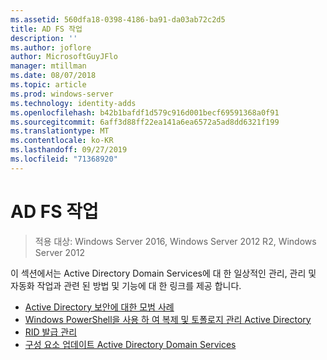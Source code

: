 ```yaml
---
ms.assetid: 560dfa18-0398-4186-ba91-da03ab72c2d5
title: AD FS 작업
description: ''
ms.author: joflore
author: MicrosoftGuyJFlo
manager: mtillman
ms.date: 08/07/2018
ms.topic: article
ms.prod: windows-server
ms.technology: identity-adds
ms.openlocfilehash: b42b1bafdf1d579c916d001becf69591368a0f91
ms.sourcegitcommit: 6aff3d88ff22ea141a6ea6572a5ad8dd6321f199
ms.translationtype: MT
ms.contentlocale: ko-KR
ms.lasthandoff: 09/27/2019
ms.locfileid: "71368920"
---
```

# <a name="ad-ds-operations"></a>AD FS 작업

>적용 대상: Windows Server 2016, Windows Server 2012 R2, Windows Server 2012

이 섹션에서는 Active Directory Domain Services에 대 한 일상적인 관리, 관리 및 자동화 작업과 관련 된 방법 및 기능에 대 한 링크를 제공 합니다.
  
* [Active Directory 보안에 대한 모범 사례](../../../ad-ds/plan/security-best-practices/Best-Practices-for-Securing-Active-Directory.md)  
* [Windows PowerShell을 사용 하 여 복제 및 토폴로지 관리 Active Directory](../../../ad-ds/manage/powershell/Active-Directory-Replication-and-Topology-Management-Using-Windows-PowerShell.md)  
* [RID 발급 관리](../../../ad-ds/manage/Managing-RID-Issuance.md)  
* [구성 요소 업데이트 Active Directory Domain Services](../../../ad-ds/manage/component-updates/Active-Directory-Domain-Services-Component-Updates.md)
